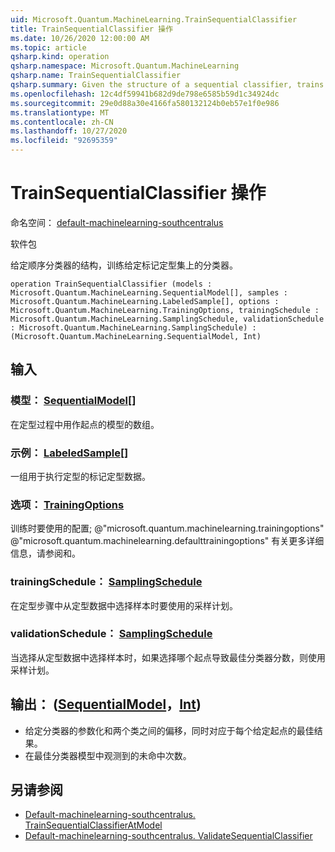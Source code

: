 ```yaml
---
uid: Microsoft.Quantum.MachineLearning.TrainSequentialClassifier
title: TrainSequentialClassifier 操作
ms.date: 10/26/2020 12:00:00 AM
ms.topic: article
qsharp.kind: operation
qsharp.namespace: Microsoft.Quantum.MachineLearning
qsharp.name: TrainSequentialClassifier
qsharp.summary: Given the structure of a sequential classifier, trains the classifier on a given labeled training set.
ms.openlocfilehash: 12c4df59941b682d9de798e6585b59d1c34924dc
ms.sourcegitcommit: 29e0d88a30e4166fa580132124b0eb57e1f0e986
ms.translationtype: MT
ms.contentlocale: zh-CN
ms.lasthandoff: 10/27/2020
ms.locfileid: "92695359"
---
```

# <a name="trainsequentialclassifier-operation"></a>TrainSequentialClassifier 操作

命名空间： [default-machinelearning-southcentralus](xref:Microsoft.Quantum.MachineLearning)

软件包 [](https://nuget.org/packages/)


给定顺序分类器的结构，训练给定标记定型集上的分类器。

```qsharp
operation TrainSequentialClassifier (models : Microsoft.Quantum.MachineLearning.SequentialModel[], samples : Microsoft.Quantum.MachineLearning.LabeledSample[], options : Microsoft.Quantum.MachineLearning.TrainingOptions, trainingSchedule : Microsoft.Quantum.MachineLearning.SamplingSchedule, validationSchedule : Microsoft.Quantum.MachineLearning.SamplingSchedule) : (Microsoft.Quantum.MachineLearning.SequentialModel, Int)
```


## <a name="input"></a>输入

### <a name="models--sequentialmodel"></a>模型： [SequentialModel](xref:Microsoft.Quantum.MachineLearning.SequentialModel)[]

在定型过程中用作起点的模型的数组。


### <a name="samples--labeledsample"></a>示例： [LabeledSample](xref:Microsoft.Quantum.MachineLearning.LabeledSample)[]

一组用于执行定型的标记定型数据。


### <a name="options--trainingoptions"></a>选项： [TrainingOptions](xref:Microsoft.Quantum.MachineLearning.TrainingOptions)

训练时要使用的配置; @"microsoft.quantum.machinelearning.trainingoptions" @"microsoft.quantum.machinelearning.defaulttrainingoptions" 有关更多详细信息，请参阅和。


### <a name="trainingschedule--samplingschedule"></a>trainingSchedule： [SamplingSchedule](xref:Microsoft.Quantum.MachineLearning.SamplingSchedule)

在定型步骤中从定型数据中选择样本时要使用的采样计划。


### <a name="validationschedule--samplingschedule"></a>validationSchedule： [SamplingSchedule](xref:Microsoft.Quantum.MachineLearning.SamplingSchedule)

当选择从定型数据中选择样本时，如果选择哪个起点导致最佳分类器分数，则使用采样计划。



## <a name="output--sequentialmodelint"></a>输出： ([SequentialModel](xref:Microsoft.Quantum.MachineLearning.SequentialModel)，[Int](xref:microsoft.quantum.lang-ref.int)) 

- 给定分类器的参数化和两个类之间的偏移，同时对应于每个给定起点的最佳结果。
- 在最佳分类器模型中观测到的未命中次数。

## <a name="see-also"></a>另请参阅

- [Default-machinelearning-southcentralus. TrainSequentialClassifierAtModel](xref:Microsoft.Quantum.MachineLearning.TrainSequentialClassifierAtModel)
- [Default-machinelearning-southcentralus. ValidateSequentialClassifier](xref:Microsoft.Quantum.MachineLearning.ValidateSequentialClassifier)
